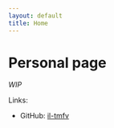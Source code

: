 ```yaml
---
layout: default
title: Home
---
```


# Personal page

_WIP_

Links:
  - GitHub: [il-tmfv](https://github.com/il-tmfv)
